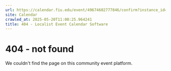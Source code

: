 ```yaml
---
url: https://calendar.fiu.edu/event/49674602777846/confirm?instance_id=49674602778871&return=https%3A%2F%2Fcalendar.fiu.edu%2Fcalendar%3Fevent_types%255B%255D%3D127584
site: Calendar
crawled_at: 2025-05-20T11:00:25.964241
title: 404 - Localist Event Calendar Software
---
```


# 404 - not found
We couldn't find the page on this community event platform.
